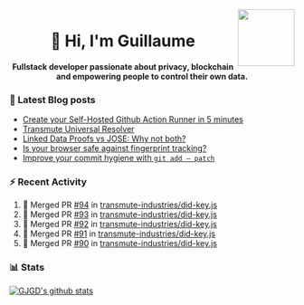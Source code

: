 <img align='right' src='https://user-images.githubusercontent.com/5713670/87202985-820dcb80-c2b6-11ea-9f56-7ec461c497c3.gif' width='100"'>

<h1 align="center">👋 Hi, I'm Guillaume</h1>
<h4 align="center">Fullstack developer passionate about privacy, blockchain and empowering people to control their own data.

### 📝 Latest Blog posts

<!-- BLOG-POST-LIST:START -->
- [Create your Self-Hosted Github Action Runner in 5 minutes](https://medium.com/@gjgd/create-your-self-hosted-github-action-runner-in-5-minutes-a9eff615edc4?source=rss-35e0d58bf235------2)
- [Transmute Universal Resolver](https://medium.com/transmute-techtalk/transmute-universal-resolver-b6c8509858f?source=rss-35e0d58bf235------2)
- [Linked Data Proofs vs JOSE: Why not both?](https://medium.com/transmute-techtalk/linked-data-proofs-vs-jose-why-not-both-1594393418cc?source=rss-35e0d58bf235------2)
- [Is your browser safe against fingerprint tracking?](https://medium.com/@gjgd/is-your-browser-safe-against-fingerprint-tracking-6126952b805b?source=rss-35e0d58bf235------2)
- [Improve your commit hygiene with `git add — patch`](https://medium.com/transmute-techtalk/improve-your-commit-hygiene-with-git-add-patch-3b7dd9c117c4?source=rss-35e0d58bf235------2)
<!-- BLOG-POST-LIST:END -->

### :zap: Recent Activity

<!--START_SECTION:activity-->
1. 🎉 Merged PR [#94](https://github.com/transmute-industries/did-key.js/pull/94) in [transmute-industries/did-key.js](https://github.com/transmute-industries/did-key.js)
2. 🎉 Merged PR [#93](https://github.com/transmute-industries/did-key.js/pull/93) in [transmute-industries/did-key.js](https://github.com/transmute-industries/did-key.js)
3. 🎉 Merged PR [#92](https://github.com/transmute-industries/did-key.js/pull/92) in [transmute-industries/did-key.js](https://github.com/transmute-industries/did-key.js)
4. 🎉 Merged PR [#91](https://github.com/transmute-industries/did-key.js/pull/91) in [transmute-industries/did-key.js](https://github.com/transmute-industries/did-key.js)
5. 🎉 Merged PR [#90](https://github.com/transmute-industries/did-key.js/pull/90) in [transmute-industries/did-key.js](https://github.com/transmute-industries/did-key.js)
<!--END_SECTION:activity-->

### 📊 Stats

[![GJGD's github stats](https://github-readme-stats.vercel.app/api?username=gjgd&count_private=true&show_icons=true&custom_title=My%20Github%20Stats)](https://github.com/anuraghazra/github-readme-stats)
